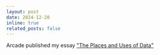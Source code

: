 ```yaml
---
layout: post
date: 2024-12-20
inline: true
related_posts: false
---
```


Arcade published my essay ["The Places and Uses of Data"](https://shc.stanford.edu/arcade/interventions/places-and-uses-data)
